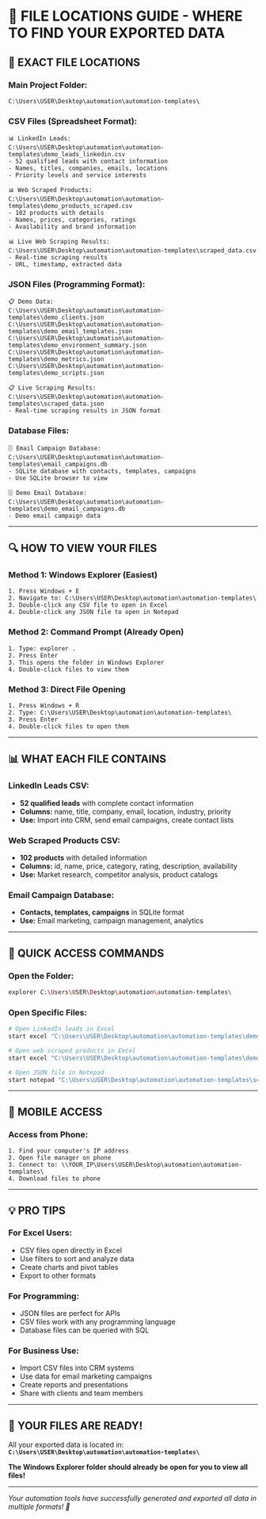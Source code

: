 # 📁 FILE LOCATIONS GUIDE - WHERE TO FIND YOUR EXPORTED DATA

## 🎯 **EXACT FILE LOCATIONS**

### **Main Project Folder:**
```
C:\Users\USER\Desktop\automation\automation-templates\
```

### **CSV Files (Spreadsheet Format):**
```
📊 LinkedIn Leads:
C:\Users\USER\Desktop\automation\automation-templates\demo_leads_linkedin.csv
- 52 qualified leads with contact information
- Names, titles, companies, emails, locations
- Priority levels and service interests

📊 Web Scraped Products:
C:\Users\USER\Desktop\automation\automation-templates\demo_products_scraped.csv
- 102 products with details
- Names, prices, categories, ratings
- Availability and brand information

📊 Live Web Scraping Results:
C:\Users\USER\Desktop\automation\automation-templates\scraped_data.csv
- Real-time scraping results
- URL, timestamp, extracted data
```

### **JSON Files (Programming Format):**
```
📋 Demo Data:
C:\Users\USER\Desktop\automation\automation-templates\demo_clients.json
C:\Users\USER\Desktop\automation\automation-templates\demo_email_templates.json
C:\Users\USER\Desktop\automation\automation-templates\demo_environment_summary.json
C:\Users\USER\Desktop\automation\automation-templates\demo_metrics.json
C:\Users\USER\Desktop\automation\automation-templates\demo_scripts.json

📋 Live Scraping Results:
C:\Users\USER\Desktop\automation\automation-templates\scraped_data.json
- Real-time scraping results in JSON format
```

### **Database Files:**
```
🗄️ Email Campaign Database:
C:\Users\USER\Desktop\automation\automation-templates\email_campaigns.db
- SQLite database with contacts, templates, campaigns
- Use SQLite browser to view

🗄️ Demo Email Database:
C:\Users\USER\Desktop\automation\automation-templates\demo_email_campaigns.db
- Demo email campaign data
```

---

## 🔍 **HOW TO VIEW YOUR FILES**

### **Method 1: Windows Explorer (Easiest)**
```
1. Press Windows + E
2. Navigate to: C:\Users\USER\Desktop\automation\automation-templates\
3. Double-click any CSV file to open in Excel
4. Double-click any JSON file to open in Notepad
```

### **Method 2: Command Prompt (Already Open)**
```
1. Type: explorer .
2. Press Enter
3. This opens the folder in Windows Explorer
4. Double-click files to view them
```

### **Method 3: Direct File Opening**
```
1. Press Windows + R
2. Type: C:\Users\USER\Desktop\automation\automation-templates\
3. Press Enter
4. Double-click files to open them
```

---

## 📊 **WHAT EACH FILE CONTAINS**

### **LinkedIn Leads CSV:**
- **52 qualified leads** with complete contact information
- **Columns:** name, title, company, email, location, industry, priority
- **Use:** Import into CRM, send email campaigns, create contact lists

### **Web Scraped Products CSV:**
- **102 products** with detailed information
- **Columns:** id, name, price, category, rating, description, availability
- **Use:** Market research, competitor analysis, product catalogs

### **Email Campaign Database:**
- **Contacts, templates, campaigns** in SQLite format
- **Use:** Email marketing, campaign management, analytics

---

## 🚀 **QUICK ACCESS COMMANDS**

### **Open the Folder:**
```bash
explorer C:\Users\USER\Desktop\automation\automation-templates\
```

### **Open Specific Files:**
```bash
# Open LinkedIn leads in Excel
start excel "C:\Users\USER\Desktop\automation\automation-templates\demo_leads_linkedin.csv"

# Open web scraped products in Excel
start excel "C:\Users\USER\Desktop\automation\automation-templates\demo_products_scraped.csv"

# Open JSON file in Notepad
start notepad "C:\Users\USER\Desktop\automation\automation-templates\scraped_data.json"
```

---

## 📱 **MOBILE ACCESS**

### **Access from Phone:**
```
1. Find your computer's IP address
2. Open file manager on phone
3. Connect to: \\YOUR_IP\Users\USER\Desktop\automation\automation-templates\
4. Download files to phone
```

---

## 💡 **PRO TIPS**

### **For Excel Users:**
- CSV files open directly in Excel
- Use filters to sort and analyze data
- Create charts and pivot tables
- Export to other formats

### **For Programming:**
- JSON files are perfect for APIs
- CSV files work with any programming language
- Database files can be queried with SQL

### **For Business Use:**
- Import CSV files into CRM systems
- Use data for email marketing campaigns
- Create reports and presentations
- Share with clients and team members

---

## 🎯 **YOUR FILES ARE READY!**

All your exported data is located in:
**`C:\Users\USER\Desktop\automation\automation-templates\`**

**The Windows Explorer folder should already be open for you to view all files!**

---

*Your automation tools have successfully generated and exported all data in multiple formats! 🚀*


























